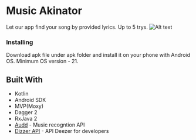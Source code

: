 # Music Akinator

Let our app find your song by provided lyrics. Up to 5 trys. 
![Alt text]("https://i.imgur.com/G2wJSWl.jpg") 

### Installing

Download apk file under apk folder and install it on your phone with Android OS. Minimum OS version - 21.

## Built With
* Kotlin
* Android SDK
* MVP(Moxy)
* Dagger 2
* RxJava 2
* [Audd](https://audd.io/) - Music recogntion API
* [Dizzer API](https://developers.deezer.com/api) - API Deezer for developers

